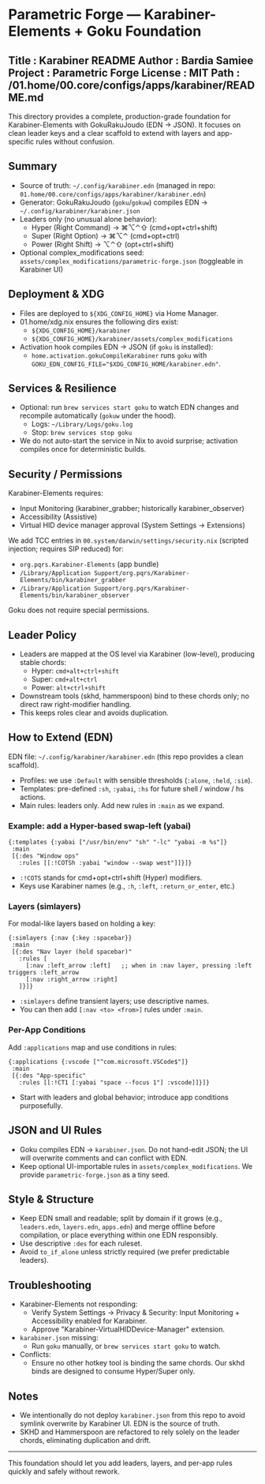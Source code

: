 # Parametric Forge — Karabiner-Elements + Goku Foundation

## Title : Karabiner README Author : Bardia Samiee Project : Parametric Forge License : MIT Path : /01.home/00.core/configs/apps/karabiner/README.md

This directory provides a complete, production-grade foundation for Karabiner-Elements with GokuRakuJoudo (EDN → JSON). It focuses on clean leader keys and a clear scaffold to extend with layers and app-specific rules without confusion.

## Summary

- Source of truth: `~/.config/karabiner.edn` (managed in repo: `01.home/00.core/configs/apps/karabiner/karabiner.edn`)
- Generator: GokuRakuJoudo (`goku`/`gokuw`) compiles EDN → `~/.config/karabiner/karabiner.json`
- Leaders only (no unusual alone behavior):
  - Hyper (Right Command) → ⌘⌥⌃⇧ (cmd+opt+ctrl+shift)
  - Super (Right Option) → ⌘⌥⌃ (cmd+opt+ctrl)
  - Power (Right Shift) → ⌥⌃⇧ (opt+ctrl+shift)
- Optional complex_modifications seed: `assets/complex_modifications/parametric-forge.json` (toggleable in Karabiner UI)

## Deployment & XDG

- Files are deployed to `${XDG_CONFIG_HOME}` via Home Manager.
- 01.home/xdg.nix ensures the following dirs exist:
  - `${XDG_CONFIG_HOME}/karabiner`
  - `${XDG_CONFIG_HOME}/karabiner/assets/complex_modifications`
- Activation hook compiles EDN → JSON (if `goku` is installed):
  - `home.activation.gokuCompileKarabiner` runs `goku` with `GOKU_EDN_CONFIG_FILE="$XDG_CONFIG_HOME/karabiner.edn"`.

## Services & Resilience

- Optional: run `brew services start goku` to watch EDN changes and recompile automatically (`gokuw` under the hood).
  - Logs: `~/Library/Logs/goku.log`
  - Stop: `brew services stop goku`
- We do not auto-start the service in Nix to avoid surprise; activation compiles once for deterministic builds.

## Security / Permissions

Karabiner-Elements requires:

- Input Monitoring (karabiner_grabber; historically karabiner_observer)
- Accessibility (Assistive)
- Virtual HID device manager approval (System Settings → Extensions)

We add TCC entries in `00.system/darwin/settings/security.nix` (scripted injection; requires SIP reduced) for:

- `org.pqrs.Karabiner-Elements` (app bundle)
- `/Library/Application Support/org.pqrs/Karabiner-Elements/bin/karabiner_grabber`
- `/Library/Application Support/org.pqrs/Karabiner-Elements/bin/karabiner_observer`

Goku does not require special permissions.

## Leader Policy

- Leaders are mapped at the OS level via Karabiner (low-level), producing stable chords:
  - Hyper: `cmd+alt+ctrl+shift`
  - Super: `cmd+alt+ctrl`
  - Power: `alt+ctrl+shift`
- Downstream tools (skhd, hammerspoon) bind to these chords only; no direct raw right-modifier handling.
- This keeps roles clear and avoids duplication.

## How to Extend (EDN)

EDN file: `~/.config/karabiner/karabiner.edn` (this repo provides a clean scaffold).

- Profiles: we use `:Default` with sensible thresholds (`:alone`, `:held`, `:sim`).
- Templates: pre-defined `:sh`, `:yabai`, `:hs` for future shell / window / hs actions.
- Main rules: leaders only. Add new rules in `:main` as we expand.

### Example: add a Hyper-based swap-left (yabai)

```edn
{:templates {:yabai ["/usr/bin/env" "sh" "-lc" "yabai -m %s"]}
 :main
 [{:des "Window ops"
   :rules [[:!COTSh :yabai "window --swap west"]]}]}
```

- `:!COTS` stands for cmd+opt+ctrl+shift (Hyper) modifiers.
- Keys use Karabiner names (e.g., `:h`, `:left`, `:return_or_enter`, etc.)

### Layers (simlayers)

For modal-like layers based on holding a key:

```edn
{:simlayers {:nav {:key :spacebar}}
 :main
 [{:des "Nav layer (hold spacebar)"
   :rules [
     [:nav :left_arrow :left]   ;; when in :nav layer, pressing :left triggers :left_arrow
     [:nav :right_arrow :right]
   ]}]}
```

- `:simlayers` define transient layers; use descriptive names.
- You can then add `[:nav <to> <from>]` rules under `:main`.

### Per-App Conditions

Add `:applications` map and use conditions in rules:

```edn
{:applications {:vscode ["^com.microsoft.VSCode$"]}
 :main
 [{:des "App-specific"
   :rules [[:!CT1 [:yabai "space --focus 1"] :vscode]]}]}
```

- Start with leaders and global behavior; introduce app conditions purposefully.

## JSON and UI Rules

- Goku compiles EDN → `karabiner.json`. Do not hand-edit JSON; the UI will overwrite comments and can conflict with EDN.
- Keep optional UI-importable rules in `assets/complex_modifications`. We provide `parametric-forge.json` as a tiny seed.

## Style & Structure

- Keep EDN small and readable; split by domain if it grows (e.g., `leaders.edn`, `layers.edn`, `apps.edn`) and merge offline before compilation, or place everything within one EDN responsibly.
- Use descriptive `:des` for each ruleset.
- Avoid `to_if_alone` unless strictly required (we prefer predictable leaders).

## Troubleshooting

- Karabiner-Elements not responding:
  - Verify System Settings → Privacy & Security: Input Monitoring + Accessibility enabled for Karabiner.
  - Approve "Karabiner-VirtualHIDDevice-Manager" extension.
- `karabiner.json` missing:
  - Run `goku` manually, or `brew services start goku` to watch.
- Conflicts:
  - Ensure no other hotkey tool is binding the same chords. Our skhd binds are designed to consume Hyper/Super only.

## Notes

- We intentionally do not deploy `karabiner.json` from this repo to avoid symlink overwrite by Karabiner UI. EDN is the source of truth.
- SKHD and Hammerspoon are refactored to rely solely on the leader chords, eliminating duplication and drift.

______________________________________________________________________

This foundation should let you add leaders, layers, and per-app rules quickly and safely without rework.
